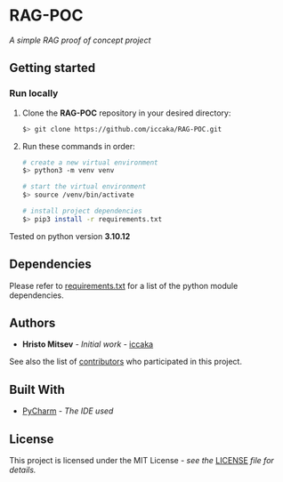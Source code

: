 # RAG-POC

*A simple RAG proof of concept project*

## Getting started

### Run locally

1. Clone the **RAG-POC** repository in your desired directory:
    ```bash
   $> git clone https://github.com/iccaka/RAG-POC.git
   ```
2. Run these commands in order:
    ```bash
   # create a new virtual environment
   $> python3 -m venv venv

   # start the virtual environment
   $> source /venv/bin/activate
   
   # install project dependencies
   $> pip3 install -r requirements.txt
   ```

Tested on python version **3.10.12**

## Dependencies

Please refer to [requirements.txt](requirements.txt) for a list of the python module dependencies.

## Authors

* **Hristo Mitsev** - *Initial work* - [iccaka](https://github.com/iccaka)

See also the list of [contributors](https://github.com/iccaka/RAG-POC/graphs/contributors) who participated 
in this project.

## Built With

* [PyCharm](https://www.jetbrains.com/pycharm/) - *The IDE used*

## License

This project is licensed under the MIT License - *see the* 
[LICENSE](https://github.com/iccaka/RAG-POC/blob/master/LICENSE.md) *file for details.*
